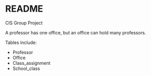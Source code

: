 # README

CIS Group Project

A professor has one office, but an office can hold many professors.

Tables include:
- Professor
- Office
- Class_assignment
- School_class
